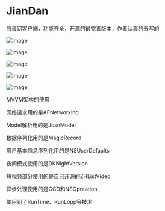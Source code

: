 # JianDan
煎蛋网客户端，功能齐全，开源的最完善版本，作者认真的去写的

![image](https://raw.githubusercontent.com/jinkh/JianDan/master/ScreenShots//IMG_1009.PNG)

![image](https://raw.githubusercontent.com/jinkh/JianDan/master/ScreenShots/IMG_0999.PNG)

![image](https://raw.githubusercontent.com/jinkh/JianDan/master/ScreenShots/IMG_1004.PNG)

![image](https://raw.githubusercontent.com/jinkh/JianDan/master/ScreenShots/IMG_1005.PNG)

![image](https://raw.githubusercontent.com/jinkh/JianDan/master/ScreenShots//IMG_1007.PNG)



MVVM架构的使用

网络请求用的是AFNetworking

Model解析用的是JosnModel

数据序列化用的是MagicRecord

用户基本信息序列化用的是NSUserDefaults

夜间模式使用的是DKNightVersion

短视频部分使用的是自己开源的ZHListVideo

异步处理使用的是GCD和NSOpreation

使用到了RunTime、RunLopp等技术





